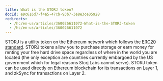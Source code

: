 ```yaml
---
title: What is the STORJ token?
docId: e9c616d7-f4a5-47cb-93b7-3e8e3ce05928
redirects:
  - /hc/en-us/articles/360026611072-What-is-the-STORJ-token
  - /hc/en-us/articles/360026611072
---
```

STORJ is a utility token on the Ethereum network which follows the [ERC20 standard](https://en.wikipedia.org/wiki/ERC20). STORJ tokens allow you to purchase storage or earn money for renting your free hard drive space regardless of where in the world you are located (the only exception are countries currently embargoed by the US government which for legal reasons Storj Labs cannot serve). STORJ token can be used directly on Ethereum blockchain for its transactions on Layer 1, and zkSync for transactions on Layer 2.